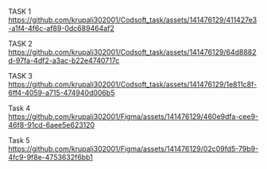  TASK 1
https://github.com/krupali302001/Codsoft_task/assets/141476129/411427e3-a1f4-4f6c-af89-0dc689464af2

TASK 2
https://github.com/krupali302001/Codsoft_task/assets/141476129/64d8882d-97fa-4df2-a3ac-b22e4740717c

TASK 3
https://github.com/krupali302001/Codsoft_task/assets/141476129/1e811c8f-6ff4-4059-a715-474940d006b5

Task 4
https://github.com/krupali302001/Figma/assets/141476129/460e9dfa-cee9-46f8-91cd-6aee5e623120

Task 5
https://github.com/krupali302001/Figma/assets/141476129/02c09fd5-79b9-4fc9-9f8e-4753632f6bb1

